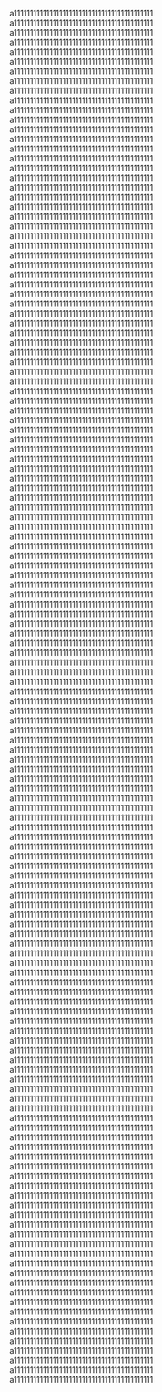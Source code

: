 a1111111111111111111111111111111111111111111
a1111111111111111111111111111111111111111111
a1111111111111111111111111111111111111111111
a1111111111111111111111111111111111111111111
a1111111111111111111111111111111111111111111
a1111111111111111111111111111111111111111111
a1111111111111111111111111111111111111111111
a1111111111111111111111111111111111111111111
a1111111111111111111111111111111111111111111
a1111111111111111111111111111111111111111111
a1111111111111111111111111111111111111111111
a1111111111111111111111111111111111111111111
a1111111111111111111111111111111111111111111
a1111111111111111111111111111111111111111111
a1111111111111111111111111111111111111111111
a1111111111111111111111111111111111111111111
a1111111111111111111111111111111111111111111
a1111111111111111111111111111111111111111111
a1111111111111111111111111111111111111111111
a1111111111111111111111111111111111111111111
a1111111111111111111111111111111111111111111
a1111111111111111111111111111111111111111111
a1111111111111111111111111111111111111111111
a1111111111111111111111111111111111111111111
a1111111111111111111111111111111111111111111
a1111111111111111111111111111111111111111111
a1111111111111111111111111111111111111111111
a1111111111111111111111111111111111111111111
a1111111111111111111111111111111111111111111
a1111111111111111111111111111111111111111111
a1111111111111111111111111111111111111111111
a1111111111111111111111111111111111111111111
a1111111111111111111111111111111111111111111
a1111111111111111111111111111111111111111111
a1111111111111111111111111111111111111111111
a1111111111111111111111111111111111111111111
a1111111111111111111111111111111111111111111
a1111111111111111111111111111111111111111111
a1111111111111111111111111111111111111111111
a1111111111111111111111111111111111111111111
a1111111111111111111111111111111111111111111
a1111111111111111111111111111111111111111111
a1111111111111111111111111111111111111111111
a1111111111111111111111111111111111111111111
a1111111111111111111111111111111111111111111
a1111111111111111111111111111111111111111111
a1111111111111111111111111111111111111111111
a1111111111111111111111111111111111111111111
a1111111111111111111111111111111111111111111
a1111111111111111111111111111111111111111111
a1111111111111111111111111111111111111111111
a1111111111111111111111111111111111111111111
a1111111111111111111111111111111111111111111
a1111111111111111111111111111111111111111111
a1111111111111111111111111111111111111111111
a1111111111111111111111111111111111111111111
a1111111111111111111111111111111111111111111
a1111111111111111111111111111111111111111111
a1111111111111111111111111111111111111111111
a1111111111111111111111111111111111111111111
a1111111111111111111111111111111111111111111
a1111111111111111111111111111111111111111111
a1111111111111111111111111111111111111111111
a1111111111111111111111111111111111111111111
a1111111111111111111111111111111111111111111
a1111111111111111111111111111111111111111111
a1111111111111111111111111111111111111111111
a1111111111111111111111111111111111111111111
a1111111111111111111111111111111111111111111
a1111111111111111111111111111111111111111111
a1111111111111111111111111111111111111111111
a1111111111111111111111111111111111111111111
a1111111111111111111111111111111111111111111
a1111111111111111111111111111111111111111111
a1111111111111111111111111111111111111111111
a1111111111111111111111111111111111111111111
a1111111111111111111111111111111111111111111
a1111111111111111111111111111111111111111111
a1111111111111111111111111111111111111111111
a1111111111111111111111111111111111111111111
a1111111111111111111111111111111111111111111
a1111111111111111111111111111111111111111111
a1111111111111111111111111111111111111111111
a1111111111111111111111111111111111111111111
a1111111111111111111111111111111111111111111
a1111111111111111111111111111111111111111111
a1111111111111111111111111111111111111111111
a1111111111111111111111111111111111111111111
a1111111111111111111111111111111111111111111
a1111111111111111111111111111111111111111111
a1111111111111111111111111111111111111111111
a1111111111111111111111111111111111111111111
a1111111111111111111111111111111111111111111
a1111111111111111111111111111111111111111111
a1111111111111111111111111111111111111111111
a1111111111111111111111111111111111111111111
a1111111111111111111111111111111111111111111
a1111111111111111111111111111111111111111111
a1111111111111111111111111111111111111111111
a1111111111111111111111111111111111111111111
a1111111111111111111111111111111111111111111
a1111111111111111111111111111111111111111111
a1111111111111111111111111111111111111111111
a1111111111111111111111111111111111111111111
a1111111111111111111111111111111111111111111
a1111111111111111111111111111111111111111111
a1111111111111111111111111111111111111111111
a1111111111111111111111111111111111111111111
a1111111111111111111111111111111111111111111
a1111111111111111111111111111111111111111111
a1111111111111111111111111111111111111111111
a1111111111111111111111111111111111111111111
a1111111111111111111111111111111111111111111
a1111111111111111111111111111111111111111111
a1111111111111111111111111111111111111111111
a1111111111111111111111111111111111111111111
a1111111111111111111111111111111111111111111
a1111111111111111111111111111111111111111111
a1111111111111111111111111111111111111111111
a1111111111111111111111111111111111111111111
a1111111111111111111111111111111111111111111
a1111111111111111111111111111111111111111111
a1111111111111111111111111111111111111111111
a1111111111111111111111111111111111111111111
a1111111111111111111111111111111111111111111
a1111111111111111111111111111111111111111111
a1111111111111111111111111111111111111111111
a1111111111111111111111111111111111111111111
a1111111111111111111111111111111111111111111
a1111111111111111111111111111111111111111111
a1111111111111111111111111111111111111111111
a1111111111111111111111111111111111111111111
a1111111111111111111111111111111111111111111
a1111111111111111111111111111111111111111111
a1111111111111111111111111111111111111111111
a1111111111111111111111111111111111111111111
a1111111111111111111111111111111111111111111
a1111111111111111111111111111111111111111111
a1111111111111111111111111111111111111111111
a1111111111111111111111111111111111111111111
a1111111111111111111111111111111111111111111
a1111111111111111111111111111111111111111111